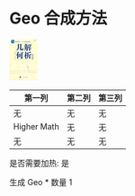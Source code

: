 # Geo 合成方法

![Icon](976b16458ee200f45939a7f8a9f38fef.jpg)

|第一列|第二列|第三列|
|----|-----|-----|
|无|无|无|
|Higher Math|无|无|
|无|无|无|

是否需要加热: 是

生成 Geo \* 数量 1
<br/> <br/> <br/> 

